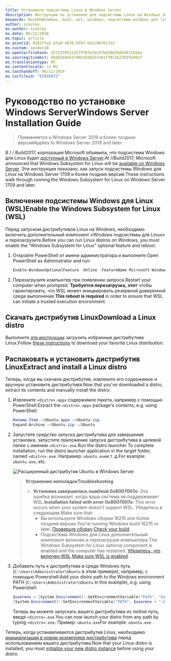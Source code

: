 ```yaml
---
title: Установите подсистему Linux в Windows Server
description: Инструкции по установке для подсистемы Linux на Windows Server.
keywords: BashOnWindows, bash, wsl, windows, подсистема windows для linux, windowssubsystem, ubuntu, windows server
author: scooley
ms.author: scooley
ms.date: 05/22/2018
ms.topic: article
ms.assetid: 9281ffa2-4fa9-4078-bf6f-b51c967617e3
ms.custom: seodec18
ms.openlocfilehash: 25723395212575f8fe2dcbfbd30b59de9431816a
ms.sourcegitcommit: bb88269eb37405192625fa81ff91162393fb491f
ms.translationtype: MT
ms.contentlocale: ru-RU
ms.lasthandoff: 06/12/2019
ms.locfileid: "67035072"
---
```

# <a name="windows-server-installation-guide"></a><span data-ttu-id="0c28c-104">Руководство по установке Windows Server</span><span class="sxs-lookup"><span data-stu-id="0c28c-104">Windows Server Installation Guide</span></span>

> <span data-ttu-id="0c28c-105">Применяется к Windows Server 2019 и более поздних версий</span><span class="sxs-lookup"><span data-stu-id="0c28c-105">Applies to Windows Server 2019 and later</span></span>

<span data-ttu-id="0c28c-106">В / / Build2017, корпорация Microsoft объявила, что подсистема Windows для Linux будет [доступный в Windows Server](https://blogs.technet.microsoft.com/hybridcloud/2017/05/10/windows-server-for-developers-news-from-microsoft-build-2017/).</span><span class="sxs-lookup"><span data-stu-id="0c28c-106">At //Build2017, Microsoft announced that Windows Subsystem for Linux will be [available on Windows Server](https://blogs.technet.microsoft.com/hybridcloud/2017/05/10/windows-server-for-developers-news-from-microsoft-build-2017/).</span></span>  <span data-ttu-id="0c28c-107">Эти инструкции показано, как запуск подсистемы Windows для Linux на Windows Server 1709 и более поздних версий.</span><span class="sxs-lookup"><span data-stu-id="0c28c-107">These instructions walk through running the Windows Subsystem for Linux on Windows Server 1709 and later.</span></span>

## <a name="enable-the-windows-subsystem-for-linux-wsl"></a><span data-ttu-id="0c28c-108">Включение подсистемы Windows для Linux (WSL)</span><span class="sxs-lookup"><span data-stu-id="0c28c-108">Enable the Windows Subsystem for Linux (WSL)</span></span>

<span data-ttu-id="0c28c-109">Перед запуском дистрибутивов Linux на Windows, необходимо включить дополнительный компонент «Windows подсистемы для Linux» и перезагрузите.</span><span class="sxs-lookup"><span data-stu-id="0c28c-109">Before you can run Linux distros on Windows, you must enable the "Windows Subsystem for Linux" optional feature and reboot.</span></span>

1. <span data-ttu-id="0c28c-110">Откройте PowerShell от имени администратора и выполните:</span><span class="sxs-lookup"><span data-stu-id="0c28c-110">Open PowerShell as Administrator and run:</span></span>
    ```powershell
    Enable-WindowsOptionalFeature -Online -FeatureName Microsoft-Windows-Subsystem-Linux
    ```

2. <span data-ttu-id="0c28c-111">Перезагрузите компьютер при появлении запроса.</span><span class="sxs-lookup"><span data-stu-id="0c28c-111">Restart your computer when prompted.</span></span> <span data-ttu-id="0c28c-112">**Требуется перезагрузка, этот** чтобы гарантировать, что WSL может инициировать резервной доверенной среде выполнения.</span><span class="sxs-lookup"><span data-stu-id="0c28c-112">**This reboot is required** in order to ensure that WSL can initiate a trusted execution environment.</span></span>

## <a name="download-a-linux-distro"></a><span data-ttu-id="0c28c-113">Скачать дистрибутив Linux</span><span class="sxs-lookup"><span data-stu-id="0c28c-113">Download a Linux distro</span></span>

<span data-ttu-id="0c28c-114">Выполните [эти инструкции](install-manual.md) загрузить избранные дистрибутива Linux.</span><span class="sxs-lookup"><span data-stu-id="0c28c-114">Follow [these instructions](install-manual.md) to download your favorite Linux distribution.</span></span>

## <a name="extract-and-install-a-linux-distro"></a><span data-ttu-id="0c28c-115">Распаковать и установить дистрибутив Linux</span><span class="sxs-lookup"><span data-stu-id="0c28c-115">Extract and install a Linux distro</span></span>
<span data-ttu-id="0c28c-116">Теперь, когда вы скачали дистрибутив, извлеките его содержимое и вручную установите дистрибутива:</span><span class="sxs-lookup"><span data-stu-id="0c28c-116">Now that you've downloaded a distro, extract its contents and manually install the distro:</span></span>

1. <span data-ttu-id="0c28c-117">Извлеките `<distro>.appx` содержимое пакета, например с помощью PowerShell:</span><span class="sxs-lookup"><span data-stu-id="0c28c-117">Extract the `<distro>.appx` package's contents, e.g. using PowerShell:</span></span>

    ```powershell
    Rename-Item ~/Ubuntu.appx ~/Ubuntu.zip
    Expand-Archive ~/Ubuntu.zip ~/Ubuntu
    ```

2. <span data-ttu-id="0c28c-118">Запустите средство запуска дистрибутива для завершения установки, запустите приложение запуска дистрибутива в целевой папке с именем `<distro>.exe`.</span><span class="sxs-lookup"><span data-stu-id="0c28c-118">Run the distro launcher To complete installation, run the distro launcher application in the target folder, named `<distro>.exe`.</span></span> <span data-ttu-id="0c28c-119">Например: `ubuntu.exe`и т. д.</span><span class="sxs-lookup"><span data-stu-id="0c28c-119">For example: `ubuntu.exe`, etc.</span></span>

    ![Расширенный дистрибутив Ubuntu в Windows Server](media/server-appx-expand.png)

    > <span data-ttu-id="0c28c-121">**Устранение неполадок**</span><span class="sxs-lookup"><span data-stu-id="0c28c-121">**Troubleshooting**</span></span>
    > * <span data-ttu-id="0c28c-122">**Установка завершилась ошибкой 0x8007007e**: Эта ошибка возникает, когда ваша система не поддерживает WSL.</span><span class="sxs-lookup"><span data-stu-id="0c28c-122">**Installation failed with error 0x8007007e**: This error occurs when your system doesn't support WSL.</span></span> <span data-ttu-id="0c28c-123">Убедитесь в следующем.</span><span class="sxs-lookup"><span data-stu-id="0c28c-123">Make sure that:</span></span>
    >   * <span data-ttu-id="0c28c-124">Вы используете Windows сборки 16215 или более поздней версии.</span><span class="sxs-lookup"><span data-stu-id="0c28c-124">You're running Windows build 16215 or later.</span></span> <span data-ttu-id="0c28c-125">[Проверьте сборку](troubleshooting.md#check-your-build-number).</span><span class="sxs-lookup"><span data-stu-id="0c28c-125">[Check your build](troubleshooting.md#check-your-build-number).</span></span>
    >   * <span data-ttu-id="0c28c-126">Подсистема Windows для Linux дополнительный компонент включен и перезагрузки компьютера.</span><span class="sxs-lookup"><span data-stu-id="0c28c-126">The Windows Subsystem for Linux optional component is enabled and the computer has restarted.</span></span>  <span data-ttu-id="0c28c-127">[Убедитесь, что включен WSL](troubleshooting.md#confirm-wsl-is-enabled).</span><span class="sxs-lookup"><span data-stu-id="0c28c-127">[Make sure WSL is enabled](troubleshooting.md#confirm-wsl-is-enabled).</span></span>
    
3. <span data-ttu-id="0c28c-128">Добавить путь к дистрибутива в среде Windows путь (`C:\Users\Administrator\Ubuntu` в этом примере), например, с помощью Powershell:</span><span class="sxs-lookup"><span data-stu-id="0c28c-128">Add your distro path to the Windows environment PATH (`C:\Users\Administrator\Ubuntu` in this example), e.g. using Powershell:</span></span>
        
    ```powershell
    $userenv = [System.Environment]::GetEnvironmentVariable("Path", "User")
    [System.Environment]::SetEnvironmentVariable("PATH", $userenv + ";C:\Users\Administrator\Ubuntu", "User")
    ```
    <span data-ttu-id="0c28c-129">Теперь вы можете запускать вашего дистрибутива из любой путь, введя `<distro>.exe`.</span><span class="sxs-lookup"><span data-stu-id="0c28c-129">You can now launch your distro from any path by typing `<distro>.exe`.</span></span> <span data-ttu-id="0c28c-130">Пример: `ubuntu.exe`</span><span class="sxs-lookup"><span data-stu-id="0c28c-130">For example: `ubuntu.exe`</span></span>

<span data-ttu-id="0c28c-131">Теперь, когда устанавливается дистрибутив Linux, необходимо [инициализации в новом экземпляре дистрибутива](initialize-distro.md) перед использованием вашего дистрибутива.</span><span class="sxs-lookup"><span data-stu-id="0c28c-131">Now that your Linux distro is installed, you must [initialize your new distro instance](initialize-distro.md) before using your distro.</span></span>
